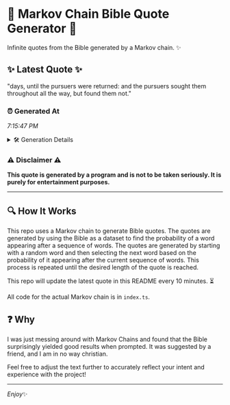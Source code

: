 # 📖 Markov Chain Bible Quote Generator 📖

Infinite quotes from the Bible generated by a Markov chain. ✨

## ✨ Latest Quote ✨
"days, until the pursuers were returned: and the pursuers sought them throughout all the way, but found them not."

### ⏰ Generated At
*7:15:47 PM*

<details>
    <summary>🛠️ Generation Details</summary>
    <p>
        <strong>🌱 Seed:</strong> days,<br>
        <strong>🔄 Iterations:</strong> 18<br>
        <strong>📜 Context History:</strong><br>[ days, ]: until<br>[ days,, until ]: the<br>[ days,, until, the ]: pursuers<br>[ days,, until, the, pursuers ]: were<br>[ days,, until, the, pursuers, were ]: returned:<br>[ days,, until, the, pursuers, were, returned: ]: and<br>[ until, the, pursuers, were, returned:, and ]: the<br>[ the, pursuers, were, returned:, and, the ]: pursuers<br>[ pursuers, were, returned:, and, the, pursuers ]: sought<br>[ were, returned:, and, the, pursuers, sought ]: them<br>[ returned:, and, the, pursuers, sought, them ]: throughout<br>[ and, the, pursuers, sought, them, throughout ]: all<br>[ the, pursuers, sought, them, throughout, all ]: the<br>[ pursuers, sought, them, throughout, all, the ]: way,<br>[ sought, them, throughout, all, the, way, ]: but<br>[ them, throughout, all, the, way,, but ]: found<br>[ throughout, all, the, way,, but, found ]: them<br>[ all, the, way,, but, found, them ]: not.<br>
    </p>
</details>

### ⚠️ Disclaimer ⚠️
**This quote is generated by a program and is not to be taken seriously. It is purely for entertainment purposes.**

---

## 🔍 How It Works

This repo uses a Markov chain to generate Bible quotes. The quotes are generated by using the Bible as a dataset to find the probability of a word appearing after a sequence of words. The quotes are generated by starting with a random word and then selecting the next word based on the probability of it appearing after the current sequence of words. This process is repeated until the desired length of the quote is reached.

This repo will update the latest quote in this README every 10 minutes. ⏳

All code for the actual Markov chain is in `index.ts`.

## ❓ Why

I was just messing around with Markov Chains and found that the Bible surprisingly yielded good results when prompted. 
It was suggested by a friend, and I am in no way christian.

Feel free to adjust the text further to accurately reflect your intent and experience with the project!

---

*Enjoy*✨
